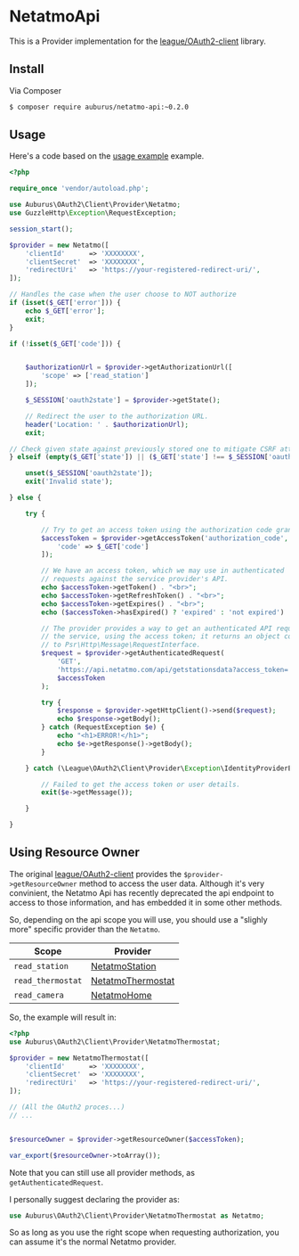 # NetatmoApi

This is a Provider implementation for the [league/OAuth2-client](https://github.com/thephpleague/oauth2-client) library.

## Install

Via Composer

``` bash
$ composer require auburus/netatmo-api:~0.2.0
```

## Usage

Here's a code based on the [usage example](https://github.com/thephpleague/oauth2-client/blob/master/README.md#usage) example.

``` php
<?php

require_once 'vendor/autoload.php';

use Auburus\OAuth2\Client\Provider\Netatmo;
use GuzzleHttp\Exception\RequestException;

session_start();

$provider = new Netatmo([
    'clientId'      => 'XXXXXXXX',
    'clientSecret'  => 'XXXXXXXX',
    'redirectUri'   => 'https://your-registered-redirect-uri/',
]);

// Handles the case when the user choose to NOT authorize
if (isset($_GET['error'])) {
    echo $_GET['error'];
    exit;
}

if (!isset($_GET['code'])) {


    $authorizationUrl = $provider->getAuthorizationUrl([
        'scope' => ['read_station']
    ]);

    $_SESSION['oauth2state'] = $provider->getState();

    // Redirect the user to the authorization URL.
    header('Location: ' . $authorizationUrl);
    exit;

// Check given state against previously stored one to mitigate CSRF attack
} elseif (empty($_GET['state']) || ($_GET['state'] !== $_SESSION['oauth2state'])) {

    unset($_SESSION['oauth2state']);
    exit('Invalid state');

} else {

    try {

        // Try to get an access token using the authorization code grant.
        $accessToken = $provider->getAccessToken('authorization_code', [
            'code' => $_GET['code']
        ]);

        // We have an access token, which we may use in authenticated
        // requests against the service provider's API.
        echo $accessToken->getToken() . "<br>";
        echo $accessToken->getRefreshToken() . "<br>";
        echo $accessToken->getExpires() . "<br>";
        echo ($accessToken->hasExpired() ? 'expired' : 'not expired') . "<br>";

        // The provider provides a way to get an authenticated API request for
        // the service, using the access token; it returns an object conforming
        // to Psr\Http\Message\RequestInterface.
        $request = $provider->getAuthenticatedRequest(
            'GET',
            'https://api.netatmo.com/api/getstationsdata?access_token=' . $accessToken,
            $accessToken
        );

        try {
            $response = $provider->getHttpClient()->send($request);
            echo $response->getBody();
        } catch (RequestException $e) {
            echo "<h1>ERROR!</h1>";
            echo $e->getResponse()->getBody();
        }

    } catch (\League\OAuth2\Client\Provider\Exception\IdentityProviderException $e) {

        // Failed to get the access token or user details.
        exit($e->getMessage());

    }

}

```

## Using Resource Owner ##
The original [league/OAuth2-client](https://github.com/thephpleague/oauth2-client)
provides the `$provider->getResourceOwner` method to access the user data.
Although it's very convinient, the Netatmo Api has recently deprecated the
api endpoint to access to those information, and has embedded it in some other methods.

So, depending on the api scope you will use, you should use a "slighly more"
specific provider than the `Netatmo`.

Scope             | Provider
------            | ------
`read_station`    | [NetatmoStation](blob/master/src/Provider/NetatmoStation.php)
`read_thermostat` | [NetatmoThermostat](blob/master/src/Provider/NetatmoThermostat.php)
`read_camera`     | [NetatmoHome](blob/master/src/Provider/NetatmoHome.php)


So, the example will result in:

```php
<?php
use Auburus\OAuth2\Client\Provider\NetatmoThermostat;

$provider = new NetatmoThermostat([
    'clientId'      => 'XXXXXXXX',
    'clientSecret'  => 'XXXXXXXX',
    'redirectUri'   => 'https://your-registered-redirect-uri/',
]);

// (All the OAuth2 proces...)
// ...


$resourceOwner = $provider->getResourceOwner($accessToken);

var_export($resourceOwner->toArray());
```

Note that you can still use all provider methods, as `getAuthenticatedRequest`.

I personally suggest declaring the provider as:

```php
use Auburus\OAuth2\Client\Provider\NetatmoThermostat as Netatmo;
```
So as long as you use the right scope when requesting authorization, you can 
assume it's the normal Netatmo provider.
